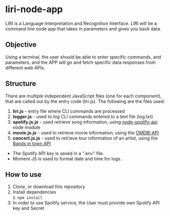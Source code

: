 # liri-node-app
LIRI is a Language Interpretation and Recognition Interface. LIRI will be a command line node app that takes in parameters and gives you back data.

## Objective
Using a terminal, the user should be able to enter specific commands, and parameters, and the APP will go and fetch specific data responses from different web APIs.

## Structure
There are multiple independent JavaScript files (one for each component), that are called out by the entry code (liri.js). The following are the files used:

1. **liri.js** - entry file where CLI commands are processed<br>
1. **logger.js** - used to log CLI commands entered to a text file (log.txt)<br>
1. **spotify.js.js** - used retrieve song information, using <a href="https://www.npmjs.com/package/node-spotify-api">node-spotify-api</a> node module<br>
1. **movie.js.js** - used to retrieve movie information, using the <a href="http://www.omdbapi.com/">OMDBI API</a><br>
1. **concert.js.js** - used to retrieve tour information of an artist, using the <a href="http://www.artists.bandsintown.com/bandsintown-api">Bands in town API</a><br>

  * The Spotify API key is saved in a ".env" file.</li>
  * Moment JS is used to format date and time for logs.</li>
 
 
 ## How to use
 1. Clone, or download this repository <br>
 1. Install dependencies <br>
   `$ npm install` <br>
 1. In order to use Spotify service, the User must provide own Spotify API key and Secret <br>
 
